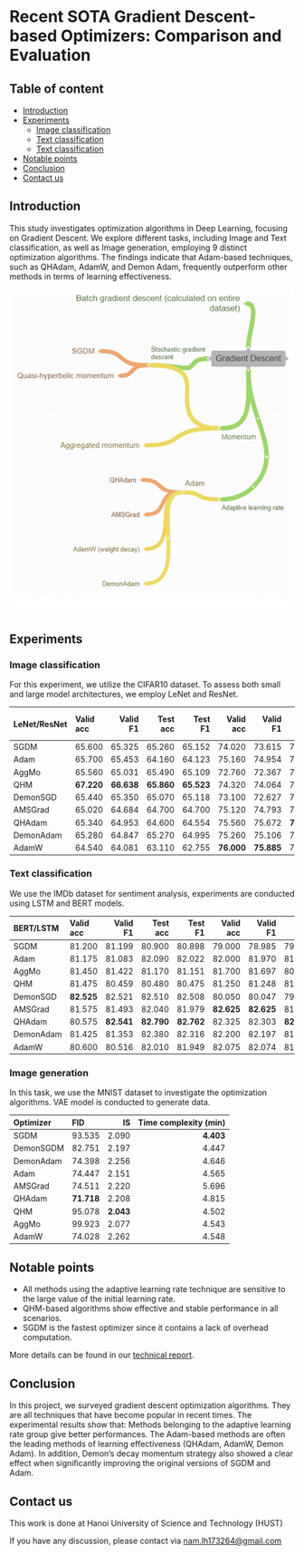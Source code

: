 # Recent SOTA Gradient Descent-based Optimizers: Comparison and Evaluation

## Table of content
- [Introduction](#introduction)
- [Experiments](#experiments)
  - [Image classification](#image-classification)
  - [Text classification](#text-classification)
  - [Text classification](#image-generation)
- [Notable points](#notable-points)
- [Conclusion](#conclusion)
- [Contact us](#contact-us)

## Introduction
This study investigates optimization algorithms in Deep Learning, focusing on Gradient Descent. We explore different tasks, including Image and Text classification, as well as Image generation, employing 9 distinct optimization algorithms. The findings indicate that Adam-based techniques, such as QHAdam, AdamW, and Demon Adam, frequently outperform other methods in terms of learning effectiveness.
<div align="center">

<p align="center">
  <img src="./asset/introp.png" width="800px" alt="gradient descent based algorithm">
</p>
</div>

## Experiments
### Image classification
For this experiment, we utilize the CIFAR10 dataset. To assess both small and large model architectures, we employ LeNet and ResNet.

| LeNet/ResNet | Valid acc  | Valid F1    | Test acc     |Test F1     | Valid acc  | Valid F1    | Test acc   |Test F1     | Time complexity (s/epoch) |
|:-------------|:-----------|------------:|-------------:|-----------:|-----------:|------------:|-----------:|-----------:|--------------------------:|
|SGDM          | 65.600     | 65.325      | 65.260       | 65.152     | 74.020     | 73.615      | 73.110     | 72.847     | **6.992/15.205**          |             
|Adam          | 65.700     | 65.453      | 64.160       | 64.123     | 75.160     | 74.954      | 75.070     | 74.985     | 7.135/16.079              |
|AggMo         | 65.560     | 65.031      | 65.490       | 65.109     | 72.760     | 72.367      | 71.990     | 71.641     | 6.966/16.027              |
|QHM           | **67.220** | **66.638**  | **65.860**   | **65.523** | 74.320     | 74.064      | 73.140     | 73.000     | 7.111/16.006              |
|DemonSGD      | 65.440     | 65.350      | 65.070       | 65.118     | 73.100     | 72.627      | 73.280     | 73.118     | 7.149/15.622              |
|AMSGrad       | 65.020     | 64.684      | 64.700       | 64.700     | 75.120     | 74.793      | 73.660     | 72.512     | 7.313/15.965              |
|QHAdam        | 65.340     | 64.953      | 64.600       | 64.554     | 75.560     | 75.672      | **75.130** | **75.428** | 7.277/16.959              |
|DemonAdam     | 65.280     | 64.847      | 65.270       | 64.995     | 75.260     | 75.106      | 74.200     | 74.235     | 8.533/16.660              |
|AdamW         | 64.540     | 64.081      | 63.110       | 62.755     | **76.000** | **75.885**  | 75.030     | 75.081     | 8.294/16.723              |

### Text classification
We use the IMDb dataset for sentiment analysis, experiments are conducted using LSTM and BERT models.

| BERT/LSTM    | Valid acc  | Valid F1    | Test acc     |Test F1     | Valid acc  | Valid F1    | Test acc   |Test F1     | 
|:-------------|:-----------|------------:|-------------:|-----------:|-----------:|------------:|-----------:|-----------:|
|SGDM          | 81.200     | 81.199      | 80.900       | 80.898     | 79.000     | 78.985      | 79.790     | 79.783     |             
|Adam          | 81.175     | 81.083      | 82.090       | 82.022     | 82.000     | 81.970      | 81.470     | 81.439     |
|AggMo         | 81.450     | 81.422      | 81.170       | 81.151     | 81.700     | 81.697      | 80.620     | 80.618     |
|QHM           | 81.475     | 80.459      | 80.480       | 80.475     | 81.250     | 81.248      | 81.420     | 81.481     |
|DemonSGD      | **82.525** | 82.521      | 82.510       | 82.508     | 80.050     | 80.047      | 79.460     | 79.460     |
|AMSGrad       | 81.575     | 81.493      | 82.040       | 81.979     | **82.625** | **82.625**  | 81.950     | 81.950     |
|QHAdam        | 80.575     | **82.541**  | **82.790**   | **82.762** | 82.325     | 82.303      | **82.070** | **82.047** | 
|DemonAdam     | 81.425     | 81.353      | 82.380       | 82.316     | 82.200     | 82.197      | 81.890     | 81.888     |
|AdamW         | 80.600     | 80.516      | 82.010       | 81.949     | 82.075     | 82.074      | 81.410     | 81.410     |

### Image generation
In this task, we use the MNIST dataset to investigate the optimization algorithms. VAE model is conducted to generate data.

| Optimizer    | FID        | IS          | Time complexity (min)|
|:-------------|:-----------|------------:|---------------------:|
| SGDM         | 93.535     | 2.090       | **4.403**            |
| DemonSGDM    | 82.751     | 2.197       | 4.447                |
| DemonAdam    | 74.398     | 2.256       | 4.646                |
| Adam         | 74.447     | 2.151       | 4.565                |
| AMSGrad      | 74.511     | 2.220       | 5.696                |
| QHAdam       | **71.718** | 2.208       | 4.815                |
| QHM          | 95.078     | **2.043**   | 4.502                |
| AggMo        | 99.923     | 2.077       | 4.543                |
| AdamW        | 74.028     | 2.262       | 4.548                |


## Notable points
- All methods using the adaptive learning rate technique are sensitive to the large value of the initial learning rate.
- QHM-based algorithms show effective and stable performance in all scenarios.
- SGDM is the fastest optimizer since it contains a lack of overhead computation.

More details can be found in our [technical report](https://github.com/NamCyan/Optimizer_Survey/blob/main/asset/optimizer_survey_report.pdf).

## Conclusion
In this project, we surveyed gradient descent optimization algorithms. They are all techniques that have become popular in recent times. The experimental results show that: Methods belonging to the adaptive learning rate group give better performances. The Adam-based methods are often the leading methods of learning effectiveness (QHAdam, AdamW, Demon Adam). In addition, Demon’s decay momentum strategy also showed a clear effect when significantly improving the original versions of SGDM and Adam.

## Contact us
This work is done at Hanoi University of Science and Technology (HUST)

If you have any discussion, please contact via nam.lh173264@gmail.com

